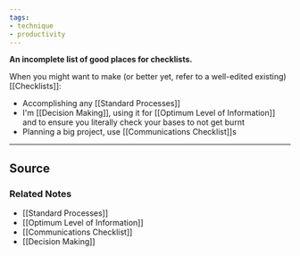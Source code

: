 ```yaml
---
tags:
- technique
- productivity
---
```

**An incomplete list of good places for checklists.**

When you might want to make (or better yet, refer to a well-edited existing) [[Checklists]]:

- Accomplishing any [[Standard Processes]]
- I'm [[Decision Making]], using it for [[Optimum Level of Information]] and to ensure you literally check your bases to not get burnt
- Planning a big project, use [[Communications Checklist]]s

---

## Source


### Related Notes
- [[Standard Processes]] 
- [[Optimum Level of Information]] 
- [[Communications Checklist]] 
- [[Decision Making]]